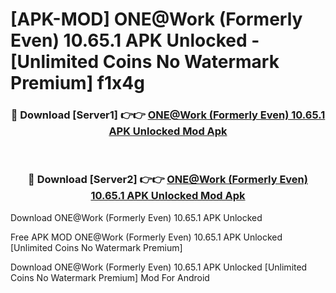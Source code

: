 # [APK-MOD] ONE@Work (Formerly Even) 10.65.1 APK Unlocked - [Unlimited Coins No Watermark Premium] f1x4g



<div align="center">
<h3>🔴 Download [Server1] 👉👉 <a href="https://momento.my/?title=ONE@Work_(Formerly_Even)_10.65.1_APK_Unlocked">ONE@Work (Formerly Even) 10.65.1 APK Unlocked Mod Apk</a></h3><br>

<h3>🔴 Download [Server2] 👉👉 <a href="https://momento.my/?title=ONE@Work_(Formerly_Even)_10.65.1_APK_Unlocked">ONE@Work (Formerly Even) 10.65.1 APK Unlocked Mod Apk</a></h3>
</div>



Download ONE@Work (Formerly Even) 10.65.1 APK Unlocked 

Free APK MOD ONE@Work (Formerly Even) 10.65.1 APK Unlocked [Unlimited Coins No Watermark Premium]

Download ONE@Work (Formerly Even) 10.65.1 APK Unlocked [Unlimited Coins No Watermark Premium] Mod For Android
